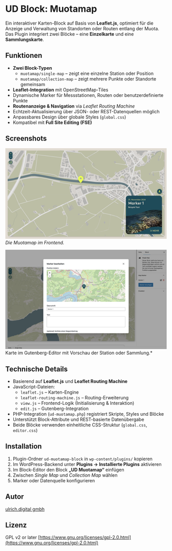 # UD Block: Muotamap

Ein interaktiver Karten-Block auf Basis von **Leaflet.js**, optimiert für die Anzeige und Verwaltung von Standorten oder Routen entlang der Muota.
Das Plugin integriert zwei Blöcke – eine **Einzelkarte** und eine **Sammlungskarte**.



## Funktionen

- **Zwei Block-Typen**
  - `muotamap/single-map` – zeigt eine einzelne Station oder Position
  - `muotamap/collection-map` – zeigt mehrere Punkte oder Standorte gemeinsam
- **Leaflet-Integration** mit OpenStreetMap-Tiles
- Dynamische Marker für Messstationen, Routen oder benutzerdefinierte Punkte
- **Routenanzeige & Navigation** via *Leaflet Routing Machine*
- Echtzeit-Aktualisierung über JSON- oder REST-Datenquellen möglich
- Anpassbares Design über globale Styles (`global.css`)
- Kompatibel mit **Full Site Editing (FSE)**



## Screenshots

![Frontend-Ansicht](./assets/ud-muotamap.png)
*Die Muotamap im Frontend.*

![Editor-Ansicht](./assets/editor-view.png)
Karte im Gutenberg-Editor mit Vorschau der Station oder Sammlung.*



## Technische Details

- Basierend auf **Leaflet.js** und **Leaflet Routing Machine**
- JavaScript-Dateien:
  - `leaflet.js` – Karten-Engine
  - `leaflet-routing-machine.js` – Routing-Erweiterung
  - `view.js` – Frontend-Logik (Initialisierung & Interaktion)
  - `edit.js` – Gutenberg-Integration
- PHP-Integration (`ud-muotamap.php`) registriert Skripte, Styles und Blöcke
- Unterstützt Block-Attribute und REST-basierte Datenübergabe
- Beide Blöcke verwenden einheitliche CSS-Struktur (`global.css`, `editor.css`)



## Installation

1. Plugin-Ordner `ud-muotamap-block` in `wp-content/plugins/` kopieren
2. Im WordPress-Backend unter **Plugins → Installierte Plugins** aktivieren
3. Im Block-Editor den Block **„UD Muotamap“** einfügen
4. Zwischen *Single Map* und *Collection Map* wählen
5. Marker oder Datenquelle konfigurieren






## Autor

[ulrich.digital gmbh](https://ulrich.digital)


## Lizenz

GPL v2 or later
[https://www.gnu.org/licenses/gpl-2.0.html](https://www.gnu.org/licenses/gpl-2.0.html)


